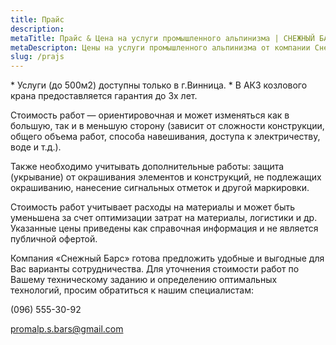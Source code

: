 ```yaml
---
title: Прайс 
description:
metaTitle: Прайс & Цена на услуги промышленного альпинизма | СНЕЖНЫЙ БАРС
metaDescripton: Цены на услуги промышленного альпинизма от компании Снежный Барс Вас приятно удивлят. Для заказа звоните ☎+38 (096) 555-30-92
slug: /prajs
---
```

\* Услуги (до 500м2) доступны только в г.Винница.
\* В АКЗ козлового крана предоставляется гарантия до 3х лет.

Стоимость работ — ориентировочная и может изменяться как в большую, так и в меньшую сторону (зависит от сложности конструкции, общего объема работ, способа навешивания, доступа к электричеству, воде и т.д.). 

Также необходимо учитывать дополнительные работы: защита (укрывание) от окрашивания элементов и конструкций, не подлежащих окрашиванию, нанесение сигнальных отметок и другой маркировки.

Стоимость работ учитывает расходы на материалы и может быть уменьшена за счет оптимизации затрат на материалы, логистики и др. Указанные цены приведены как справочная информация и не является публичной офертой.

Компания «Снежный Барс» готова предложить удобные и выгодные для Вас варианты сотрудничества. Для уточнения стоимости работ по Вашему техническому заданию и определению оптимальных технологий, просим обратиться к нашим специалистам:

(096) 555-30-92

promalp.s.bars@gmail.com
